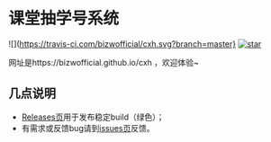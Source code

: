 # 课堂抽学号系统

![](https://travis-ci.com/bizwofficial/cxh.svg?branch=master}
[![star](https://gitee.com/bizwofficial/cxh/badge/star.svg?theme=dark)](https://gitee.com/bizwofficial/cxh/stargazers)

网址是https://bizwofficial.github.io/cxh ，欢迎体验~

## 几点说明
- [Releases页](https://github.com/bizwofficial/cxh/releases)用于发布稳定build（绿色）；
- 有需求或反馈bug请到[issues页](https://github.com/bizwofficial/cxh/issues)反馈。
